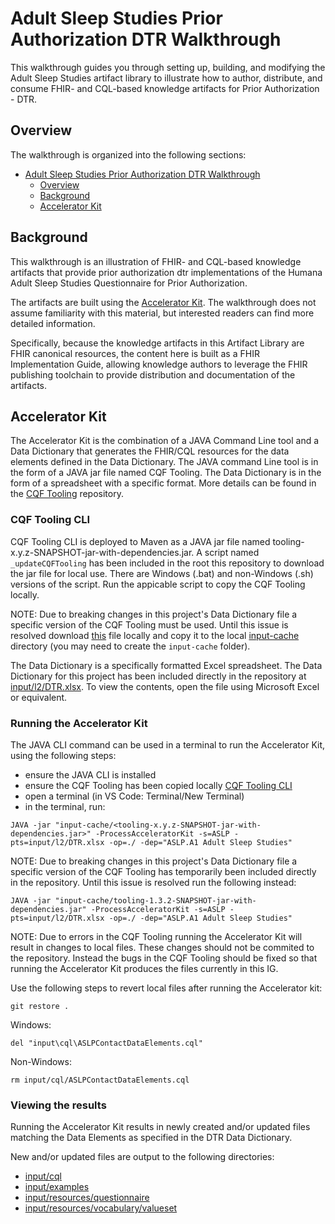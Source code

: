 # Adult Sleep Studies Prior Authorization DTR Walkthrough

This walkthrough guides you through setting up, building, and modifying the Adult Sleep Studies artifact library to illustrate how to author, distribute, and consume FHIR- and CQL-based knowledge artifacts for
Prior Authorization - DTR.

## Overview

The walkthrough is organized into the following sections:

- [Adult Sleep Studies Prior Authorization DTR Walkthrough](#adult-sleep-studies-prior-authorization-dtr-walkthrough)
  - [Overview](#overview)
  - [Background](#background)
  - [Accelerator Kit](#accelerator-kit)
<!--   - [USPSTF Recommendation on Colorectal Cancer Screening](#uspstf-recommendation-on-colorectal-cancer-screening)
  - [Approach](#approach)
  - [Artifact Source](#artifact-source)
  - [Unit Testing](#unit-testing)
  - [Building the Artifact Library](#building-the-artifact-library)
  - [Running the Decision Support](#running-the-decision-support)
    - [Configuring the CDS Hooks Sandbox](#configuring-the-cds-hooks-sandbox)
  - [Running the Quality Measure](#running-the-quality-measure)
  - [Updating the Content](#updating-the-content) -->

## Background

This walkthrough is an illustration of FHIR- and CQL-based knowledge artifacts that provide prior authorization dtr implementations of the Humana Adult Sleep Studies Questionnaire for Prior Authorization.

The artifacts are built using the [Accelerator Kit](#accelerator-kit). The walkthrough does not assume familiarity with this material, but interested readers can find more detailed information.

Specifically, because the knowledge artifacts in this Artifact Library are FHIR canonical resources, the content here is built as a FHIR Implementation Guide, allowing knowledge authors to leverage the FHIR publishing toolchain to provide distribution and documentation of the artifacts.

## Accelerator Kit
  
The Accelerator Kit is the combination of a JAVA Command Line tool and a Data Dictionary that generates the FHIR/CQL resources for the data elements defined in the Data Dictionary.  The JAVA command Line tool is in the form of a JAVA jar file named CQF Tooling. The Data Dictionary is in the form of a spreadsheet with a specific format.  More details can be found in the [CQF Tooling](https://github.com/cqframework/cqf-tooling) repository.

### CQF Tooling CLI

CQF Tooling CLI is deployed to Maven as a JAVA jar file named tooling-x.y.z-SNAPSHOT-jar-with-dependencies.jar.  A script named `_updateCQFTooling` has been included in the root this repository to download the jar file for local use.  There are Windows (.bat) and non-Windows (.sh) versions of the script.  Run the appicable script to copy the CQF Tooling locally.

NOTE: Due to breaking changes in this project's Data Dictionary file a specific version of the CQF Tooling must be used.  Until this issue is resolved download [this](https://drive.google.com/file/d/1RSmztNdifWgqwMyeuFjnJTcOpiN0VjDe/view?usp=sharing) file locally and copy it to the local [input-cache](input-cache) directory (you may need to create the `input-cache` folder).

The Data Dictionary is a specifically formatted Excel spreadsheet.  The Data Dictionary for this project has been included directly in the repository at [input/l2/DTR.xlsx](input/l2/DTR.xlsx).  To view the contents, open the file using Microsoft Excel or equivalent.

### Running the Accelerator Kit

The JAVA CLI command can be used in a terminal to run the Accelerator Kit, using the following steps:

- ensure the JAVA CLI is installed
- ensure the CQF Tooling has been copied locally [CQF Tooling CLI](#cqf-tooling-cli)
- open a terminal (in VS Code: Terminal/New Terminal)
- in the terminal, run:

```
JAVA -jar "input-cache/<tooling-x.y.z-SNAPSHOT-jar-with-dependencies.jar>" -ProcessAcceleratorKit -s=ASLP -pts=input/l2/DTR.xlsx -op=./ -dep="ASLP.A1 Adult Sleep Studies"
```

NOTE: Due to breaking changes in this project's Data Dictionary file a specific version of the CQF Tooling has temporarily been included directly in the repository.  Until this issue is resolved run the following instead:

```
JAVA -jar "input-cache/tooling-1.3.2-SNAPSHOT-jar-with-dependencies.jar" -ProcessAcceleratorKit -s=ASLP -pts=input/l2/DTR.xlsx -op=./ -dep="ASLP.A1 Adult Sleep Studies"
```

NOTE: Due to errors in the CQF Tooling running the Accelerator Kit will result in changes to local files.  These changes should not be commited to the repository.  Instead the bugs in the CQF Tooling should be fixed so that running the Accelerator Kit produces the files currently in this IG.  

Use the following steps to revert local files after running the Accelerator kit:

```
git restore .
```

Windows:

```
del "input\cql\ASLPContactDataElements.cql"
```

Non-Windows:

``` 
rm input/cql/ASLPContactDataElements.cql
```

### Viewing the results

Running the Accelerator Kit results in newly created and/or updated files matching the Data Elements as specified in the DTR Data Dictionary.

New and/or updated files are output to the following directories:

- [input/cql](input/cql)
- [input/examples](input/examples)
- [input/resources/questionnaire](input/resources/questionnaire)
- [input/resources/vocabulary/valueset](input/resources/vocabulary/valueset)

<!-- 
## USPSTF Recommendation on Colorectal Cancer Screening

The artifacts in this walkthrough provide a platform-independent, standards-based representation of a decision support rule and quality measure for implementing the US Preventive Services Task Force recommendation on Colorectal Cancer Screening:

* The U.S. Preventive Services Task Force (2016) recommends screening for colorectal cancer starting at age 50 years and continuing until age 75 years. This is a Grade A recommendation ([U.S. Preventive Services Task Force, 2016](https://www.uspreventiveservicestaskforce.org/uspstf/recommendation/colorectal-cancer-screening-june-2016)).

> NOTE: This recommendation was updated in May of 2021; the updates have not been applied to this artifact. It is an exercise for the reader to update the content per the 2021 recommendation.

 -->
